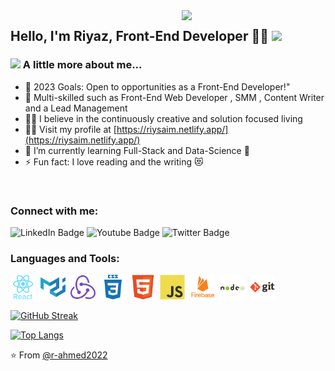 
<img align='right' src="https://media.giphy.com/media/M9gbBd9nbDrOTu1Mqx/giphy.gif" width="230">

## Hello, I'm Riyaz, Front-End Developer 👨‍💻   <img src="https://media.giphy.com/media/hvRJCLFzcasrR4ia7z/giphy.gif" width="30px"/>

### <img src="https://media.giphy.com/media/VgCDAzcKvsR6OM0uWg/giphy.gif" width="50"> A little more about me...  
- 🥅 2023 Goals:  Open to opportunities as a Front-End Developer!"
- 👯  Multi-skilled such as Front-End Web Developer , SMM , Content Writer and a Lead Management
- 💪🏼 I believe in the continuously creative and solution focused living
- 👨‍💻 Visit my profile at [https://riysaim.netlify.app/](https://riysaim.netlify.app/)
- 🌱 I’m currently learning Full-Stack and Data-Science 🤣
- ⚡ Fun fact: I love reading and the writing 😻 


<img src="https://komarev.com/ghpvc/?username=r-ahmed2022&style=flat-square&color=blue" alt=""/>

### Connect with me:
<div id="badges">
  <img src="https://img.shields.io/badge/LinkedIn-blue?style=for-the-badge&logo=linkedin&logoColor=white" alt="LinkedIn Badge"/>
  <img src="https://img.shields.io/badge/YouTube-red?style=for-the-badge&logo=youtube&logoColor=white" alt="Youtube Badge"/>
  <img src="https://img.shields.io/badge/Twitter-blue?style=for-the-badge&logo=twitter&logoColor=white" alt="Twitter Badge"/>
</div>

### Languages and Tools:
<div>
  <img src="https://github.com/devicons/devicon/blob/master/icons/react/react-original-wordmark.svg" title="React" alt="React" width="40" height="40"/>&nbsp;
  <img src="https://github.com/devicons/devicon/blob/master/icons/materialui/materialui-original.svg" title="Material UI" alt="Material UI" width="40" height="40"/>&nbsp;
  <img src="https://github.com/devicons/devicon/blob/master/icons/redux/redux-original.svg" title="Redux" alt="Redux " width="40" height="40"/>&nbsp;
  <img src="https://github.com/devicons/devicon/blob/master/icons/css3/css3-plain-wordmark.svg"  title="CSS3" alt="CSS" width="40" height="40"/>&nbsp;
  <img src="https://github.com/devicons/devicon/blob/master/icons/html5/html5-original.svg" title="HTML5" alt="HTML" width="40" height="40"/>&nbsp;
  <img src="https://github.com/devicons/devicon/blob/master/icons/javascript/javascript-original.svg" title="JavaScript" alt="JavaScript" width="40" height="40"/>&nbsp;
  <img src="https://github.com/devicons/devicon/blob/master/icons/firebase/firebase-plain-wordmark.svg" title="Firebase" alt="Firebase" width="40" height="40"/>&nbsp;
   <img src="https://github.com/devicons/devicon/blob/master/icons/nodejs/nodejs-original-wordmark.svg" title="NodeJS" alt="NodeJS" width="40" height="40"/>&nbsp;
  <img src="https://github.com/devicons/devicon/blob/master/icons/git/git-original-wordmark.svg" title="Git" **alt="Git" width="40" height="40"/>
</div>

[![GitHub Streak](https://streak-stats.demolab.com?user=r-ahmed2022&theme=transparent)](https://git.io/streak-stats)

[![Top Langs](https://github-readme-stats.vercel.app/api/top-langs/?username=r-ahmed2022&layout=compact&theme=vision-friendly-dark)](https://github.com/anuraghazra/github-readme-stats)


⭐️ From [@r-ahmed2022](https://github.com/r-ahmed2022)
